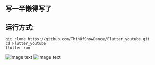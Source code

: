 ## 写一半懒得写了
## 运行方式:
```
git clone https://github.com/ThinOfSnowDance/Flutter_youtube.git
cd Flutter_youtube
flutter run
```

![Image text](https://github.com/ThinOfSnowDance/Flutter_youtube/blob/master/images/%E9%A1%B9%E7%9B%AE%E4%B8%BB%E9%A1%B5%E6%88%AA%E5%9B%BE.png)
![Image text](https://github.com/ThinOfSnowDance/Flutter_youtube/blob/master/images/%E6%92%AD%E6%94%BE%E9%A1%B5%E6%88%AA%E5%9B%BE.png)